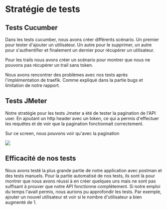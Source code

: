# Stratégie de tests

## Tests Cucumber 

Dans les tests cucumber, nous avons créer différents scénario. Un premier pour tester d'ajouter un utilisateur. Un autre pour le supprimer, un autre pour s'authentifier et finalement un dernier pour récupérer un utilisateur. 

Pour les trails nous avons créer un scénario pour montrer que nous ne pouvons pas récupérer un trail sans token.

Nous avons rencontrer des problèmes avec nos tests après l'implémentation de traefik. Comme expliqué dans la partie bugs et limitation de notre rapport.

## Tests JMeter

Notre stratégie pour les tests Jmeter a été de tester la pagination de l'API user.  En ajoutant un http header avec un token, ce qui a permis d'effectuer les requêtes et de voir que la pagination fonctionnait correctement.

Sur ce screen, nous pouvons voir qu'avec la pagination 

![](ImagesReport/.jpg)

## Efficacité de nos tests

Nous avons testé la plus grande partie de notre application avec postman et des tests manuels. Pour la partie automatisé de nos tests, ils sont là pour montrer que nous avons réussi à en créer quelques uns mais ne sont pas suffisant à prouver que notre API fonctionne complètement. Si notre emploi du temps l'avait permis, nous aurions pu approfondir les tests. Par exemple, ajouter un nouvel utilisateur et voir si le nombre d'utilisateur a bien augmenté de 1.